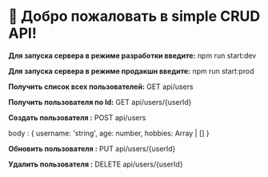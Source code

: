 # 🚀 Добро пожаловать в simple CRUD API!

**Для запуска сервера в режиме разработки введите:**
npm run start:dev

**Для запуска сервера в режиме продакшн введите:**
npm run start:prod

**Получить список всех пользователей:**
GET api/users 

**Получить пользователя по Id:**
GET api/users/{userId}

**Создать пользователя :**
POST api/users

body : {
    username: 'string',
    age: number,
    hobbies: Array<string> | []
}

**Обновить пользователя :**
PUT api/users/{userId}


**Удалить пользователя :**
DELETE api/users/{userId}